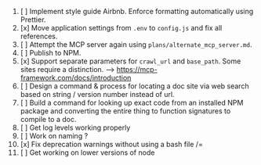 1. [ ] Implement style guide Airbnb. Enforce formatting automatically using Prettier.
2. [x] Move application settings from `.env` to `config.js` and fix all references.
3. [ ] Attempt the MCP server again using `plans/alternate_mcp_server.md`.
4. [ ] Publish to NPM.
5. [x] Support separate parameters for `crawl_url` and `base_path`. Some sites require a distinction. --> https://mcp-framework.com/docs/introduction
6. [ ] Design a command & process for locating a doc site via web search based on string / version number instead of url.
7. [ ] Build a command for looking up exact code from an installed NPM package and converting the entire thing to function signatures to compile to a doc.
8. [ ] Get log levels working properly
9. [ ] Work on naming ?
10. [x] Fix deprecation warnings without using a bash file /=
11. [ ] Get working on lower versions of node

